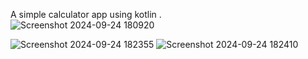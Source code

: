 A simple calculator app using kotlin .</br>
![Screenshot 2024-09-24 180920](https://github.com/user-attachments/assets/8c97b05b-e993-4125-8e75-bdc130730558)


![Screenshot 2024-09-24 182355](https://github.com/user-attachments/assets/83dd82ce-d114-430d-bd30-b181d3a69f5c)
![Screenshot 2024-09-24 182410](https://github.com/user-attachments/assets/f7abfabb-e4e7-41a9-87dd-f42a2919b6db)
